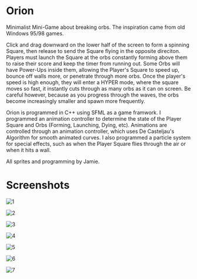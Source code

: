 # Orion
Minimalist Mini-Game about breaking orbs. The inspiration came from old Windows 95/98 games.

Click and drag downward on the lower half of the screen to form a spinning Square, then release to send the Square flying in the opposite direciton. Players must launch the Square at the orbs constantly forming above them to raise their score and keep the timer from running out. Some Orbs will have Power-Ups inside them, allowing the Player's Square to speed up, bounce off walls more, or penetrate through more orbs. Once the player's speed is high enough, they will enter a HYPER mode, where the square moves so fast, it instantly cuts through as many orbs as it can on screen. Be careful however, because as you progress through the waves, the orbs become increasingly smaller and spawn more frequently. 

Orion is programmed in C++ using SFML as a game framwork. I programmed an animation controller to determine the state of the Player Square and Orbs (Forming, Launching, Dying, etc).  Animations are controlled through an animation controller, which uses De Casteljau's Algorithm for smooth animated curves.  I also programmed a particle system for special effects, such as when the Player Square flies through the air or when it hits a wall.

All sprites and programming by Jamie.

# Screenshots

![1](/Screenshots/00.png)

![2](/Screenshots/01.png)

![3](/Screenshots/02.png)

![4](/Screenshots/03.png)

![5](/Screenshots/04.png)

![6](/Screenshots/05.png)

![7](/Screenshots/06.png)
